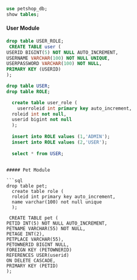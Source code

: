 
```sql
use petshop_db;
show tables;
```

#### User Module

```sql
drop table USER_ROLE;
 CREATE TABLE user (
USERID BIGINT(5) NOT NULL AUTO_INCREMENT,
USERNAME VARCHAR(100) NOT NULL UNIQUE,
USERPASSWORD VARCHAR(100) NOT NULL,
PRIMARY KEY (USERID)
);

drop table USER;
drop table ROLE;

  create table user_role (
    userroleid int primary key auto_increment,
  roleid int not null,
  userid bigint not null 
  );  
  
  insert into ROLE values (1,'ADMIN');
  insert into ROLE values (2,'USER');
  
  select * from USER;
  ```

```

##### Pet Module

```sql
drop table pet;
  create table role (
  roleid int primary key auto_increment,
  name varchar(100) not null unique
  );

 CREATE TABLE pet (
PETID INT(5) NOT NULL AUTO_INCREMENT,
PETNAME VARCHAR(55) NOT NULL,
PETAGE INT(2),
PETPLACE VARCHAR(55),
PETOWNERID BIGINT NULL,
FOREIGN KEY (PETOWNERID)
REFERENCES USER(userid)
ON DELETE CASCADE,
PRIMARY KEY (PETID)
);
```
